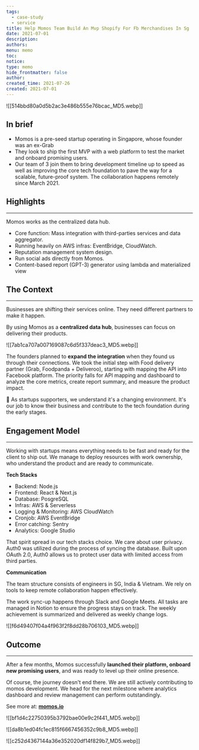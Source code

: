 ```yaml
---
tags:
  - case-study
  - service
title: Help Momos Team Build An Mvp Shopify For Fb Merchandises In Sg
date: 2021-07-01
description: 
authors: 
menu: memo
toc: 
notice: 
type: memo
hide_frontmatter: false
author: 
created_time: 2021-07-26
created: 2021-07-01
---
```


![[514bbd80a0d5b2ac3e486b555e76bcac_MD5.webp]]

## In brief

* Momos is a pre-seed startup operating in Singapore, whose founder was an ex-Grab
* They look to ship the first MVP with a web platform to test the market and onboard promising users.
* Our team of 3 join them to bring development timeline up to speed as well as improving the core tech foundation to pave the way for a scalable, future-proof system. The collaboration happens remotely since March 2021.

## Highlights

---

Momos works as the centralized data hub.

* Core function: Mass integration with third-parties services and data aggregator.
* Running heavily on AWS infras: EventBridge, CloudWatch.
* Reputation management system design.
* Run social ads directly from Momos.
* Content-based report (GPT-3) generator using lambda and materialized view

## The Context

---

<!-- column_list 81c140a0-ebe9-46e5-8571-12a75a372aef -->

<!-- column e4394ac1-107c-4f3d-8f7d-c40ca24627cd -->

Businesses are shifting their services online. They need different partners to make it happen.


By using Momos as a **centralized data hub**, businesses can focus on delivering their products.

<!-- column b12ebdd1-2305-4690-9bd8-7850067c0a26 -->

![[7ab1ca707a007169087c6d5f337deac3_MD5.webp]]

The founders planned to **expand the integration** when they found us through their connections. We took the initial step with Food delivery partner (Grab, Foodpanda + Deliveroo), starting with mapping the API into Facebook platform. The priority falls for API mapping and dashboard to analyze the core metrics, create report summary, and measure the product impact.


📍 As startups supporters, we understand it's a changing environment. It's our job to know their business and contribute to the tech foundation during the early stages.


## **Engagement Model**

---

Working with startups means everything needs to be fast and ready for the client to ship out. We manage to deploy resources with work ownership, who understand the product and are ready to communicate. 


**Tech Stacks**

<!-- column_list a0a51fbe-1689-4692-8a34-0a0e20af879f -->

<!-- column 2355976d-4474-4755-b994-f6c5ccb7448d -->

* Backend: Node.js
* Frontend: React & Next.js
* Database: PosgreSQL
* Infras: AWS & Serverless
* Logging & Monitoring: AWS CloudWatch
* Cronjob: AWS EventBridge
* Error catching: Sentry
* Analytics: Google Studio

<!-- column 332ffea4-6245-4920-92ed-612dccc836c1 -->

That spirit spread in our tech stacks choice. We care about user privacy. Auth0 was utilized during the process of syncing the database. Built upon OAuth 2.0, Auth0 allows us to protect user data with limited access from third parties.


**Communication**

<!-- column_list 2b81435e-2baa-45ea-be6e-ef41edfc6d7c -->

<!-- column acf2a5c5-2146-4769-bf76-532af7881973 -->

The team structure consists of engineers in SG, India & Vietnam. We rely on tools to keep remote collaboration happen effectively.

The work sync-up happens through Slack and Google Meets. All tasks are managed in Notion to ensure the progress stays on track.
The weekly achievement is summarized and delivered as weekly change logs.

<!-- column b6389a66-c348-4589-a82d-ee39ed663c3c -->

![[f6d49407f04a4f963f2f8dd28b706103_MD5.webp]]


## Outcome

---

After a few months, Momos successfully **launched their platform, onboard new promising users**, and was ready to level up their online presence.

Of course, the journey doesn't end there. We are still actively contributing to momos development. We head for the next milestone where analytics dashboard and review management can perform outstandingly.

See more at: <span style='color:red'>**[momos.io](https://www.momos.io/)**</span>


<!-- column_list cb6fa0fa-1f4d-449a-81c4-47f0586627a2 -->

<!-- column 6aa2c7be-cbbc-486e-ad01-a694aa1eefbc -->

![[bf1d4c22750395b3792bae00e9c2f441_MD5.webp]]

<!-- column 1b8eee84-e8ac-4be2-962d-c310faca0f13 -->

![[da8b1ed04fc1ec815f6667456352c9b8_MD5.webp]]


![[c252d4367144a36e352020df14f829b7_MD5.webp]]
